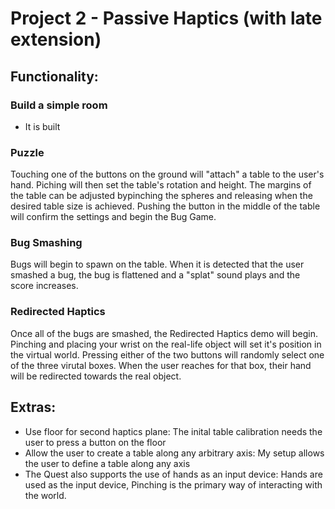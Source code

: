 # Project 2 - Passive Haptics (with late extension)

## Functionality:

### Build a simple room
- It is built

### Puzzle
Touching one of the buttons on the ground will "attach" a table to the user's hand. Piching will then set the table's rotation and height. The margins of the table can be adjusted bypinching the spheres and releasing when the desired table size is achieved.
Pushing the button in the middle of the table will confirm the settings and begin the Bug Game.

### Bug Smashing
Bugs will begin to spawn on the table. When it is detected that the user smashed a bug, the bug is flattened and a "splat" sound plays and the score increases.

### Redirected Haptics
Once all of the bugs are smashed, the Redirected Haptics demo will begin. Pinching and placing your wrist on the real-life object will set it's position in the virtual world. Pressing either of the two buttons will randomly select one of the three virutal boxes. When the user reaches for that box, their hand will be redirected towards the real object.

## Extras:
- Use floor for second haptics plane: The inital table calibration needs the user to press a button on the floor
- Allow the user to create a table along any arbitrary axis: My setup allows the user to define a table along any axis
- The Quest also supports the use of hands as an input device: Hands are used as the input device, Pinching is the primary way of interacting with the world.
